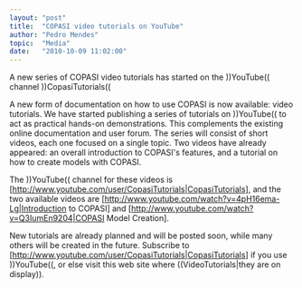 ```yaml
---
layout: "post"
title:  "COPASI video tutorials on YouTube"
author: "Pedro Mendes"
topic:  "Media"
date:   "2010-10-09 11:02:00"
---
```


A new series of COPASI video tutorials has started on the ))YouTube(( channel ))CopasiTutorials((

A new form of documentation on how to use COPASI is now available: video tutorials. We have started publishing a series of tutorials on ))YouTube(( to act as practical hands-on demonstrations. This complements the existing online documentation and user forum. The series will consist of short videos, each one focused on a single topic. Two videos have already appeared: an overall introduction to COPASI's features, and a tutorial on how to create models with COPASI. 

The ))YouTube(( channel for these videos is [http://www.youtube.com/user/CopasiTutorials|CopasiTutorials], and the two available videos are [http://www.youtube.com/watch?v=4pH16ema-Lg|Introduction to COPASI] and [http://www.youtube.com/watch?v=Q3IumEn9204|COPASI Model Creation].

New tutorials are already planned and will be posted soon, while many others will be created in the future. Subscribe to  [http://www.youtube.com/user/CopasiTutorials|CopasiTutorials] if you use ))YouTube((, or else visit this web site where ((VideoTutorials|they are on display)). 

